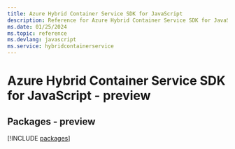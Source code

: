 ```yaml
---
title: Azure Hybrid Container Service SDK for JavaScript
description: Reference for Azure Hybrid Container Service SDK for JavaScript
ms.date: 01/25/2024
ms.topic: reference
ms.devlang: javascript
ms.service: hybridcontainerservice
---
```

# Azure Hybrid Container Service SDK for JavaScript - preview
## Packages - preview
[!INCLUDE [packages](hybrid-container-service-index.md)]